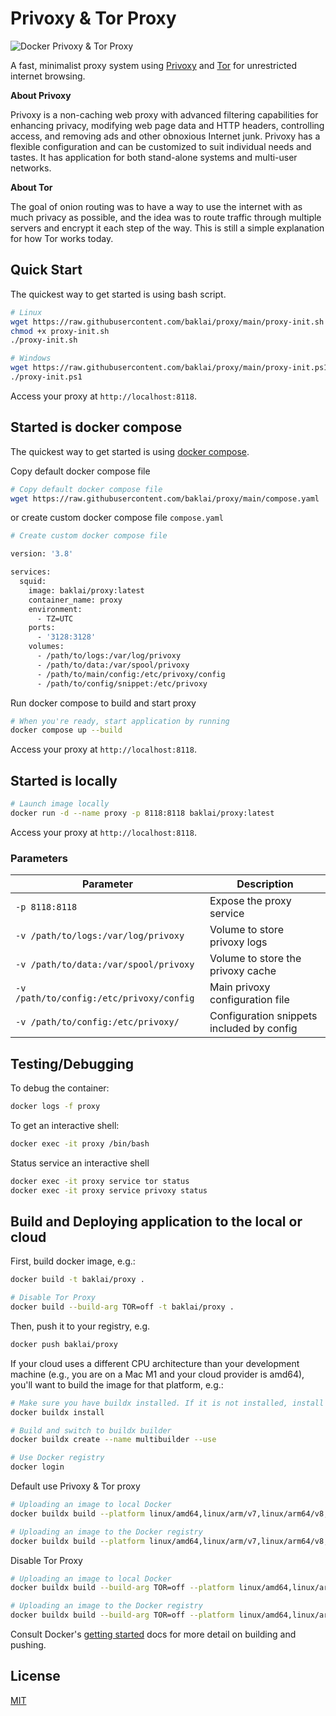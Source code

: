 # Privoxy & Tor Proxy

![Docker Privoxy & Tor Proxy](https://raw.githubusercontent.com/baklai/proxy/main/preview.png)

A fast, minimalist proxy system using [Privoxy](https://www.privoxy.org) and [Tor](https://www.torproject.org) for unrestricted internet browsing.

**About Privoxy**

Privoxy is a non-caching web proxy with advanced filtering capabilities for enhancing privacy, modifying web page data and HTTP headers, controlling access, and removing ads and other obnoxious Internet junk. Privoxy has a flexible configuration and can be customized to suit individual needs and tastes. It has application for both stand-alone systems and multi-user networks.

**About Tor**

The goal of onion routing was to have a way to use the internet with as much privacy as possible, and the idea was to route traffic through multiple servers and encrypt it each step of the way. This is still a simple explanation for how Tor works today.

## Quick Start

The quickest way to get started is using bash script.

```bash
# Linux
wget https://raw.githubusercontent.com/baklai/proxy/main/proxy-init.sh
chmod +x proxy-init.sh
./proxy-init.sh

# Windows
wget https://raw.githubusercontent.com/baklai/proxy/main/proxy-init.ps1
./proxy-init.ps1
```

Access your proxy at `http://localhost:8118`.

## Started is docker compose

The quickest way to get started is using [docker compose](https://docs.docker.com/compose/).

Copy default docker compose file

```bash
# Copy default docker compose file
wget https://raw.githubusercontent.com/baklai/proxy/main/compose.yaml
```

or create custom docker compose file `compose.yaml`

```bash
# Create custom docker compose file

version: '3.8'

services:
  squid:
    image: baklai/proxy:latest
    container_name: proxy
    environment:
      - TZ=UTC
    ports:
      - '3128:3128'
    volumes:
      - /path/to/logs:/var/log/privoxy
      - /path/to/data:/var/spool/privoxy
      - /path/to/main/config:/etc/privoxy/config
      - /path/to/config/snippet:/etc/privoxy
```

Run docker compose to build and start proxy

```bash
# When you're ready, start application by running
docker compose up --build
```

Access your proxy at `http://localhost:8118`.

## Started is locally

```bash
# Launch image locally
docker run -d --name proxy -p 8118:8118 baklai/proxy:latest
```

Access your proxy at `http://localhost:8118`.

### Parameters

| Parameter                                | Description                               |
| ---------------------------------------- | ----------------------------------------- |
| `-p 8118:8118`                           | Expose the proxy service                  |
| `-v /path/to/logs:/var/log/privoxy`      | Volume to store privoxy logs              |
| `-v /path/to/data:/var/spool/privoxy`    | Volume to store the privoxy cache         |
| `-v /path/to/config:/etc/privoxy/config` | Main privoxy configuration file           |
| `-v /path/to/config:/etc/privoxy/`       | Configuration snippets included by config |

## Testing/Debugging

To debug the container:

```bash
docker logs -f proxy
```

To get an interactive shell:

```bash
docker exec -it proxy /bin/bash
```

Status service an interactive shell

```bash
docker exec -it proxy service tor status
docker exec -it proxy service privoxy status
```

## Build and Deploying application to the local or cloud

First, build docker image, e.g.:

```bash
docker build -t baklai/proxy .

# Disable Tor Proxy
docker build --build-arg TOR=off -t baklai/proxy .
```

Then, push it to your registry, e.g.

```bash
docker push baklai/proxy
```

If your cloud uses a different CPU architecture than your development
machine (e.g., you are on a Mac M1 and your cloud provider is amd64),
you'll want to build the image for that platform, e.g.:

```bash
# Make sure you have buildx installed. If it is not installed, install it as follows
docker buildx install

# Build and switch to buildx builder
docker buildx create --name multibuilder --use
```

```bash
# Use Docker registry
docker login
```

Default use Privoxy & Tor proxy

```bash
# Uploading an image to local Docker
docker buildx build --platform linux/amd64,linux/arm/v7,linux/arm64/v8,linux/ppc64le,linux/s390x -t baklai/proxy --load .

# Uploading an image to the Docker registry
docker buildx build --platform linux/amd64,linux/arm/v7,linux/arm64/v8,linux/ppc64le,linux/s390x -t baklai/proxy --push .
```

Disable Tor Proxy

```bash
# Uploading an image to local Docker
docker buildx build --build-arg TOR=off --platform linux/amd64,linux/arm/v7,linux/arm64/v8,linux/ppc64le,linux/s390x -t baklai/proxy --load .

# Uploading an image to the Docker registry
docker buildx build --build-arg TOR=off --platform linux/amd64,linux/arm/v7,linux/arm64/v8,linux/ppc64le,linux/s390x -t baklai/proxy --push .
```

Consult Docker's [getting started](https://docs.docker.com/go/get-started-sharing/)
docs for more detail on building and pushing.

## License

[MIT](LICENSE)
